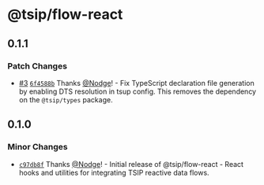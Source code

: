 # @tsip/flow-react

## 0.1.1

### Patch Changes

- [#3](https://github.com/Nodge/tsip-flow-react/pull/3) [`6f4588b`](https://github.com/Nodge/tsip-flow-react/commit/6f4588bfe7b6ba5c18a20d4cf1c66a8aed40dda6) Thanks [@Nodge](https://github.com/Nodge)! - Fix TypeScript declaration file generation by enabling DTS resolution in tsup config. This removes the dependency on the `@tsip/types` package.

## 0.1.0

### Minor Changes

- [`c97db8f`](https://github.com/Nodge/tsip-flow-react/commit/c97db8f2532a51e20abd52874188f18063bc77ce) Thanks [@Nodge](https://github.com/Nodge)! - Initial release of @tsip/flow-react - React hooks and utilities for integrating TSIP reactive data flows.
